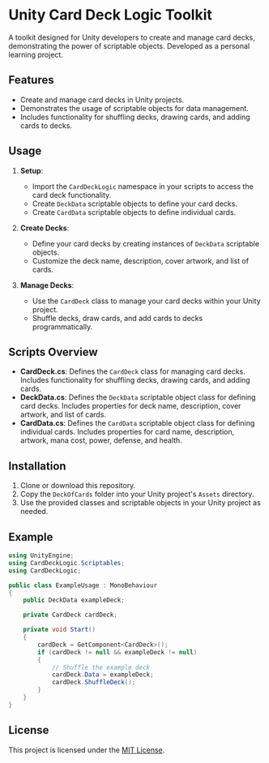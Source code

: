 # Unity Card Deck Logic Toolkit

A toolkit designed for Unity developers to create and manage card decks, demonstrating the power of scriptable objects. Developed as a personal learning project.

## Features

- Create and manage card decks in Unity projects.
- Demonstrates the usage of scriptable objects for data management.
- Includes functionality for shuffling decks, drawing cards, and adding cards to decks.

## Usage

1. **Setup**:
   - Import the `CardDeckLogic` namespace in your scripts to access the card deck functionality.
   - Create `DeckData` scriptable objects to define your card decks.
   - Create `CardData` scriptable objects to define individual cards.

2. **Create Decks**:
   - Define your card decks by creating instances of `DeckData` scriptable objects.
   - Customize the deck name, description, cover artwork, and list of cards.

3. **Manage Decks**:
   - Use the `CardDeck` class to manage your card decks within your Unity project.
   - Shuffle decks, draw cards, and add cards to decks programmatically.

## Scripts Overview

- **CardDeck.cs**: Defines the `CardDeck` class for managing card decks. Includes functionality for shuffling decks, drawing cards, and adding cards.
- **DeckData.cs**: Defines the `DeckData` scriptable object class for defining card decks. Includes properties for deck name, description, cover artwork, and list of cards.
- **CardData.cs**: Defines the `CardData` scriptable object class for defining individual cards. Includes properties for card name, description, artwork, mana cost, power, defense, and health.

## Installation

1. Clone or download this repository.
2. Copy the `DeckOfCards` folder into your Unity project's `Assets` directory.
3. Use the provided classes and scriptable objects in your Unity project as needed.

## Example

```csharp
using UnityEngine;
using CardDeckLogic.Scriptables;
using CardDeckLogic;

public class ExampleUsage : MonoBehaviour
{
    public DeckData exampleDeck;

    private CardDeck cardDeck;

    private void Start()
    {
        cardDeck = GetComponent<CardDeck>();
        if (cardDeck != null && exampleDeck != null)
        {
            // Shuffle the example deck
            cardDeck.Data = exampleDeck;
            cardDeck.ShuffleDeck();
        }
    }
}
```

## License

This project is licensed under the [MIT License](LICENSE).
